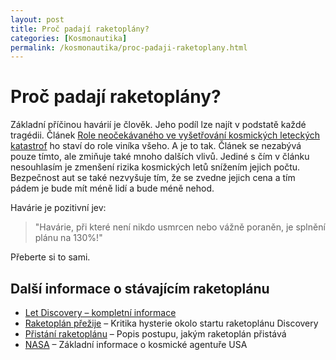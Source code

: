 ```yaml
---
layout: post
title: Proč padají raketoplány?
categories: [Kosmonautika]
permalink: /kosmonautika/proc-padaji-raketoplany.html
---
```

# Proč padají raketoplány?

Základní příčinou havárií je člověk. Jeho podíl lze najít v podstatě každé tragédii. Článek [Role neočekávaného ve vyšetřování kosmických leteckých katastrof](http://www.akademon.cz/source/kat.htm) ho staví do role viníka všeho. A je to tak. Článek se nezabývá pouze tímto, ale zmiňuje také mnoho dalších vlivů. Jediné s čím v článku nesouhlasím je zmenšení rizika kosmických letů snížením jejich počtu. Bezpečnost aut se také nezvyšuje tím, že se zvedne jejich cena a tím pádem je bude mít méně lidí a bude méně nehod.

Havárie je pozitivní jev:

> "Havárie, při které není nikdo usmrcen nebo vážně poraněn, je splnění plánu na 130%!"

Přeberte si to sami.

## Další informace o stávajícím raketoplánu

  * [Let Discovery – kompletní informace](http://www.techblog.cz/kosmonautika/let-discovery-kompletni-informace.html)
  * [Raketoplán přežije](http://www.techblog.cz/kosmonautika/raketoplan-prezije-tepelna-izolace-vydrzi.html) – Kritika hysterie okolo startu raketoplánu Discovery
  * [Přistání raketoplánu](http://www.techblog.cz/kosmonautika/pristani-raketoplanu.html) – Popis postupu, jakým raketoplán přistává
  * [NASA](http://www.techblog.cz/kosmonautika/nasa.html) – Základní informace o kosmické agentuře USA



